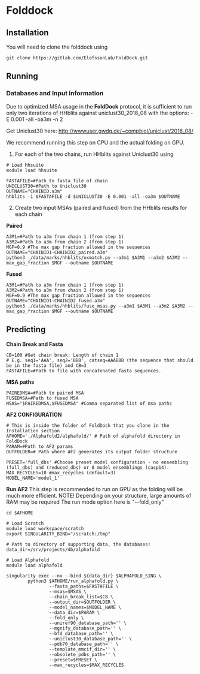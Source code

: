 # Folddock

## Installation
You will need to clone the folddock using
```
git clone https://gitlab.com/ElofssonLab/FoldDock.git
```
## Running
### Databases and Input information
Due to optimized MSA usage in the **FoldDock** protocol, it is sufficient to run only two iterations of HHblits against uniclust30_2018_08 with the options: -E 0.001 -all -oa3m -n 2

Get Uniclust30 here: http://wwwuser.gwdg.de/~compbiol/uniclust/2018_08/

We recommend running this step on CPU and the actual folding on GPU.

1. For each of the two chains, run HHblits against Uniclust30 using
```
# Load hhsuite
module load hhsuite

FASTAFILE=#Path to fasta file of chain
UNICLUST30=#Path to Uniclust30
OUTNAME="CHAINID.a3m"
hhblits -i $FASTAFILE -d $UNICLUST30 -E 0.001 -all -oa3m $OUTNAME
```
2. Create two input MSAs (paired and fused) from the HHblits results for each chain

**Paired** 
```
A3M1=#Path to a3m from chain 1 (from step 1)
A3M2=#Path to a3m from chain 2 (from step 1)
MGF=0.9 #The max gap fraction allowed in the sequences
OUTNAME="CHAINID1-CHAINID2_paired.a3m"
python3 ./data/marks/hhblits/oxmatch.py --a3m1 $A3M1 --a3m2 $A3M2 --max_gap_fraction $MGF --outname $OUTNAME
```

**Fused**
```
A3M1=#Path to a3m from chain 1 (from step 1)
A3M2=#Path to a3m from chain 2 (from step 1)
MGF=0.9 #The max gap fraction allowed in the sequences
OUTNAME="CHAINID1-CHAINID2_fused.a3m"
python3 ./data/marks/hhblits/fuse_msas.py --a3m1 $A3M1 --a3m2 $A3M2 --max_gap_fraction $MGF --outname $OUTNAME
```

## Predicting

**Chain Break and Fasta**
```
CB=100 #Get chain break: Length of chain 1
# E.g. seq1='AAA', seq2='BBB', catseq=AAABBB (the sequence that should be in the fasta file) and CB=3
FASTAFILE=#Path to file with concatenated fasta sequences.
```

**MSA paths**
```
PAIREDMSA=#Path to paired MSA
FUSEDMSA=#Path to fused MSA
MSAS="$PAIREDMSA,$FUSEDMSA" #Comma separated list of msa paths
```

**AF2 CONFIGURATION**
```
# This is inside the folder of FoldDock that you clone in the Installation section
AFHOME='./Alphafold2/alphafold/' # Path of alphafold directory in FoldDock
PARAM=#Path to AF2 params
OUTFOLDER=# Path where AF2 generates its output folder structure

PRESET='full_dbs' #Choose preset model configuration - no ensembling (full_dbs) and (reduced_dbs) or 8 model ensemblings (casp14).
MAX_RECYCLES=10 #max_recycles (default=3)
MODEL_NAME='model_1'
```

**Run AF2**
This step is recommended to run on GPU as the folding will be much more efficient.
NOTE! Depending on your structure, large amounts of RAM may be required
The run mode option here is "--fold_only"

```
cd $AFHOME

# Load Scratch
module load workspace/scratch
export SINGULARITY_BIND="/scratch:/tmp"

# Path to directory of supporting data, the databases!
data_dir=/srv/projects/db/alphafold 

# Load Alphafold
module load alphafold

singularity exec --nv --bind ${data_dir} $ALPHAFOLD_SING \
        python3 $AFHOME/run_alphafold.py \
                --fasta_paths=$FASTAFILE \
                --msas=$MSAS \
                --chain_break_list=$CB \
                --output_dir=$OUTFOLDER \
                --model_names=$MODEL_NAME \
                --data_dir=$PARAM \
                --fold_only \
                --uniref90_database_path='' \
                --mgnify_database_path='' \
                --bfd_database_path='' \
                --uniclust30_database_path='' \
                --pdb70_database_path='' \
                --template_mmcif_dir='' \
                --obsolete_pdbs_path='' \
                --preset=$PRESET \
                --max_recycles=$MAX_RECYCLES
```
